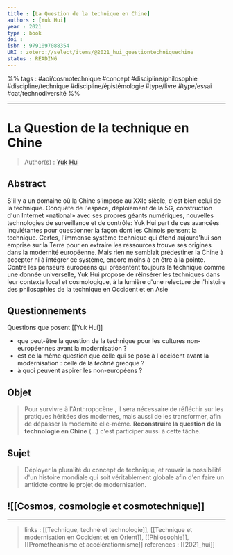 ```yaml
---
title : [La Question de la technique en Chine]
authors : [Yuk Hui]
year : 2021
type : book
doi : 
isbn : 9791097088354
URI : zotero://select/items/@2021_hui_questiontechniquechine
status : READING
---
```


%% tags : #aoi/cosmotechnique #concept #discipline/philosophie #discipline/technique #discipline/épistémologie #type/livre #type/essai #cat/technodiversité  %% 

---

La Question de la technique en Chine
===
> Author(s) : [Yuk Hui](http://www.digitalmilieu.net/yuk/)

## Abstract
S'il y a un domaine où la Chine s'impose au XXIe siècle, c'est bien celui de la technique. Conquête de l'espace, déploiement de la 5G, construction d'un Internet «national» avec ses propres géants numériques, nouvelles technologies de surveillance et de contrôle: Yuk Hui part de ces avancées inquiétantes pour questionner la façon dont les Chinois pensent la technique. Certes, l'immense système technique qui étend aujourd'hui son emprise sur la Terre pour en extraire les ressources trouve ses origines dans la modernité européenne. Mais rien ne semblait prédestiner la Chine à accepter ni à intégrer ce système, encore moins à en être à la pointe. Contre les penseurs européens qui présentent toujours la technique comme une donnée universelle, Yuk Hui propose de réinsérer les techniques dans leur contexte local et cosmologique, à la lumière d'une relecture de l'histoire des philosophies de la technique en Occident et en Asie

## Questionnements

Questions que posent [[Yuk Hui]]
- que peut-être la question de la technique pour les cultures non-européennes avant la modernisation ?
- est ce la même question que celle qui se pose à l'occident avant la modernisation : celle de la *techné* grecque ?
- à quoi peuvent aspirer les non-européens ?

## Objet
> Pour survivre à l'Anthropocène , il sera nécessaire de réfléchir sur les pratiques héritées des modernes, mais aussi de les transformer, afin de dépasser la modernité elle-même. **Reconstruire la question de la technologie en Chine** (...) c'est participer aussi à cette tâche.

## Sujet
> Déployer la pluralité du concept de technique, et rouvrir la possibilité d'un histoire mondiale qui soit véritablement globale afin d'en faire un antidote contre le projet de modernisation.

## ![[Cosmos, cosmologie et cosmotechnique]]

---
> links :  [[Technique, technè et technologie]], [[Technique et modernisation en Occident et en Orient]], [[Philosophie]], [[Prométhéanisme et accélérationnisme]]
> references : 
[[2021_hui]]